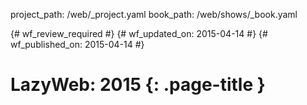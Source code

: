 project_path: /web/_project.yaml
book_path: /web/shows/_book.yaml

{# wf_review_required #}
{# wf_updated_on: 2015-04-14 #}
{# wf_published_on: 2015-04-14 #}

# LazyWeb: 2015 {: .page-title }



